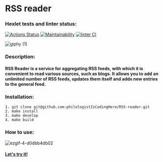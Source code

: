 # RSS reader
### Hexlet tests and linter status:
[![Actions Status](https://github.com/philologistIsCodingHere/frontend-project-11/workflows/hexlet-check/badge.svg)](https://github.com/philologistIsCodingHere/frontend-project-11/actions)
[![Maintainability](https://api.codeclimate.com/v1/badges/85afdad7d3634e41e5c7/maintainability)](https://codeclimate.com/github/philologistIsCodingHere/frontend-project-11/maintainability)
[![linter CI](https://github.com/philologistIsCodingHere/frontend-project-11/actions/workflows/mylinter.yml/badge.svg)](https://github.com/philologistIsCodingHere/frontend-project-11/actions/workflows/mylinter.yml)

![giphy (1)](https://github.com/philologistIsCodingHere/frontend-project-11/assets/117982938/8edac6e5-a14b-4d79-9e19-c2834b140454)

### Description:
#### RSS Reader is a service for aggregating RSS feeds, with which it is convenient to read various sources, such as blogs. It allows you to add an unlimited number of RSS feeds, updates them itself and adds new entries to the general feed.
### Installation:
```
1. git clone git@github.com:philologistIsCodingHere/RSS-reader.git
2. make install
3. make develop
4. make build
```
### How to use:
![ezgif-4-d0dbb4db02](https://github.com/philologistIsCodingHere/frontend-project-11/assets/117982938/22476fbe-9f36-4ba4-aa19-781691735eb0)
#### [Let's try it!](https://frontend-project-11-philologistiscodinghere.vercel.app/)
